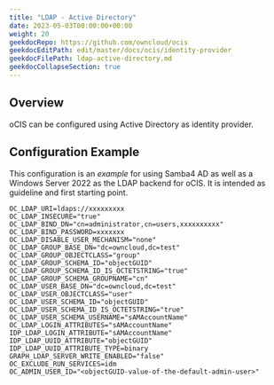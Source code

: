 ```yaml
---
title: "LDAP - Active Directory"
date: 2023-05-03T00:00:00+00:00
weight: 20
geekdocRepo: https://github.com/owncloud/ocis
geekdocEditPath: edit/master/docs/ocis/identity-provider
geekdocFilePath: ldap-active-directory.md
geekdocCollapseSection: true
---
```


## Overview

oCIS can be configured using Active Directory as identity provider.

## Configuration Example

This configuration is an _example_ for using Samba4 AD as well as a Windows Server 2022 as the LDAP backend for oCIS. It is intended as guideline and first starting point.

```text
OC_LDAP_URI=ldaps://xxxxxxxxx
OC_LDAP_INSECURE="true"
OC_LDAP_BIND_DN="cn=administrator,cn=users,xxxxxxxxxx"
OC_LDAP_BIND_PASSWORD=xxxxxxx
OC_LDAP_DISABLE_USER_MECHANISM="none"
OC_LDAP_GROUP_BASE_DN="dc=owncloud,dc=test"
OC_LDAP_GROUP_OBJECTCLASS="group"
OC_LDAP_GROUP_SCHEMA_ID="objectGUID"
OC_LDAP_GROUP_SCHEMA_ID_IS_OCTETSTRING="true"
OC_LDAP_GROUP_SCHEMA_GROUPNAME="cn"
OC_LDAP_USER_BASE_DN="dc=owncloud,dc=test"
OC_LDAP_USER_OBJECTCLASS="user"
OC_LDAP_USER_SCHEMA_ID="objectGUID"
OC_LDAP_USER_SCHEMA_ID_IS_OCTETSTRING="true"
OC_LDAP_USER_SCHEMA_USERNAME="sAMAccountName"
OC_LDAP_LOGIN_ATTRIBUTES="sAMAccountName"
IDP_LDAP_LOGIN_ATTRIBUTE="sAMAccountName"
IDP_LDAP_UUID_ATTRIBUTE="objectGUID"
IDP_LDAP_UUID_ATTRIBUTE_TYPE=binary
GRAPH_LDAP_SERVER_WRITE_ENABLED="false"
OC_EXCLUDE_RUN_SERVICES=idm
OC_ADMIN_USER_ID="<objectGUID-value-of-the-default-admin-user>"
```
